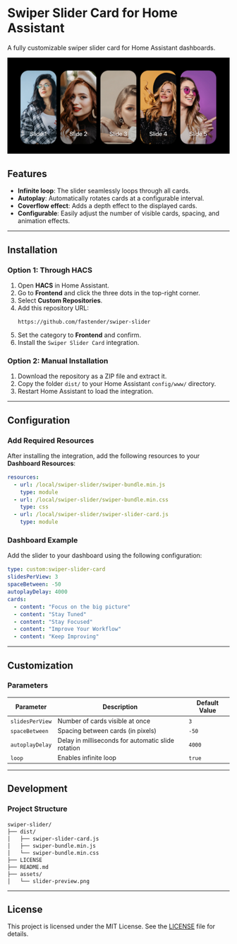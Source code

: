 
# Swiper Slider Card for Home Assistant

A fully customizable swiper slider card for Home Assistant dashboards.

![Preview of Swiper Slider](assets/slider-preview.png)

## Features
- **Infinite loop**: The slider seamlessly loops through all cards.
- **Autoplay**: Automatically rotates cards at a configurable interval.
- **Coverflow effect**: Adds a depth effect to the displayed cards.
- **Configurable**: Easily adjust the number of visible cards, spacing, and animation effects.

---

## Installation

### Option 1: Through HACS
1. Open **HACS** in Home Assistant.
2. Go to **Frontend** and click the three dots in the top-right corner.
3. Select **Custom Repositories**.
4. Add this repository URL:
   ```
   https://github.com/fastender/swiper-slider
   ```
5. Set the category to **Frontend** and confirm.
6. Install the `Swiper Slider Card` integration.

### Option 2: Manual Installation
1. Download the repository as a ZIP file and extract it.
2. Copy the folder `dist/` to your Home Assistant `config/www/` directory.
3. Restart Home Assistant to load the integration.

---

## Configuration

### Add Required Resources
After installing the integration, add the following resources to your **Dashboard Resources**:

```yaml
resources:
  - url: /local/swiper-slider/swiper-bundle.min.js
    type: module
  - url: /local/swiper-slider/swiper-bundle.min.css
    type: css
  - url: /local/swiper-slider/swiper-slider-card.js
    type: module
```

### Dashboard Example
Add the slider to your dashboard using the following configuration:

```yaml
type: custom:swiper-slider-card
slidesPerView: 3
spaceBetween: -50
autoplayDelay: 4000
cards:
  - content: "Focus on the big picture"
  - content: "Stay Tuned"
  - content: "Stay Focused"
  - content: "Improve Your Workflow"
  - content: "Keep Improving"
```

---

## Customization

### Parameters

| Parameter        | Description                                       | Default Value |
|------------------|---------------------------------------------------|---------------|
| `slidesPerView`  | Number of cards visible at once                  | `3`           |
| `spaceBetween`   | Spacing between cards (in pixels)                | `-50`         |
| `autoplayDelay`  | Delay in milliseconds for automatic slide rotation | `4000`        |
| `loop`           | Enables infinite loop                            | `true`        |

---

## Development

### Project Structure
```
swiper-slider/
├── dist/
│   ├── swiper-slider-card.js
│   ├── swiper-bundle.min.js
│   └── swiper-bundle.min.css
├── LICENSE
├── README.md
├── assets/
│   └── slider-preview.png
```

---

## License

This project is licensed under the MIT License. See the [LICENSE](LICENSE) file for details.
